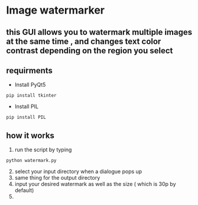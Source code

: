 # Image watermarker
## this GUI allows you to watermark multiple images at the same time , and changes text color contrast depending on the region you select

## requirments
- Install PyQt5
```
pip install tkinter
```
- Install PIL
```
pip install PIL
```
## how it works
1) run the script by typing 
```
python watermark.py
```
2) select your input directory when a dialogue pops up
3) same thing for the output directory 
4) input your desired watermark as well as the size ( which is 30p by default)
5) 
